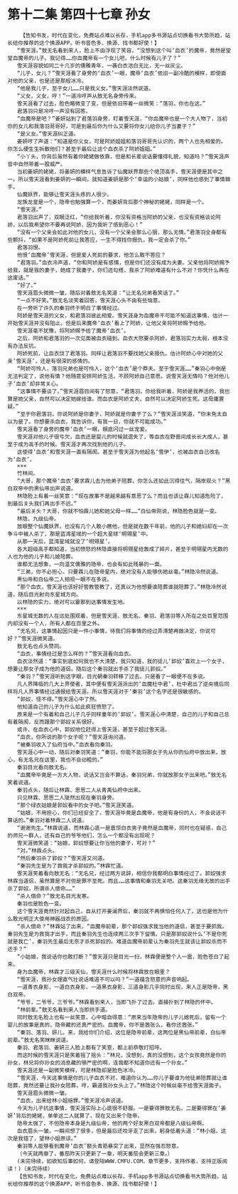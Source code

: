 # 第十二集 第四十七章 孙女
        【告知书友，时代在变化，免费站点难以长存，手机app多书源站点切换看书大势所趋，站长给你推荐的这个换源APP，听书音色多、换源、找书都好使！】
       “雪天涯。”敖无名看到来人，脸上不由浮现了笑容，“没想到这个叫‘血衣’的魔帝，竟然是堂堂血魔帝的儿子。我记得……你血魔帝有一个女儿吧，什么时候有儿子了？”
       雪天涯容貌如同二十几岁的儒雅青年，一袭白衣洁白无比，无一丝灰尘。
       “儿子，女儿？”雪天涯看了身旁的‘血衣’一眼，魔帝‘血衣’依旧一副冷酷的模样，即使面对他的父亲，也是还是那般冰冷。
       “他是我儿子，至于女儿……只是我义女。”雪天涯淡然说道。
       “义女，义女，哼！”一道冷哼声从敖无名身旁传来。
       雪天涯看了过去，脸色略微变了变，但是依旧带着一丝微笑：“落羽，你也在这。”
       君落羽只是冷哼一声没有回答。
       “血魔帝是吧？”姜妍站到了君落羽身旁，盯着雪天涯，“你血魔帝也是一个大人物了，当初你的女儿和我落羽哥哥好，可是到最后你为什么又要将你女儿给你儿子当妻子？”
       “是义女。”雪天涯纠正道。
       姜妍哼了声道：“知道是你义女，可是阿娇姐姐和落羽哥哥先认识的，两个人也先相爱的。你怎么硬生生拆散他们？甚至于最后让这个血衣杀了阿娇姐姐。”
       “小丫头，你背后虽然有着你姥姥做依靠，但是和长辈说话要懂得礼貌，知道吗？”雪天涯声音中自然带着一股威严。
       当初姜妍的姥姥，将姜妍的模样气息告诉了仙魔妖界那些个绝顶高手，雪天涯便是其中之一。所以雪天涯看到姜妍的一瞬间，就知道姜妍是那个‘幸运的小姑娘’，同样他也感到了事情棘手。
       仙魔妖界，能够让雪天涯头疼的人很少。
       龙族龙皇是一个，隐帝也勉强算一个，而姜妍背后那个神秘的姥姥，同样是一个。
       “雪天涯。”
       君落羽出声了，双眼泛红，“你给我听着，你没有资格当阿娇的父亲，也没有资格谈论阿娇，以后我希望你不要再说阿娇，因为我听了感到恶心！”
       “没有一个父亲会如此对他的女儿，没有一个父亲会那么心狠，那么无情。”君落羽全身都有些颤抖，“如果不是阿娇死前让我答应，一生不得找你报仇，我一定会杀了你。”
       君落羽恨。
       他恨‘血魔帝’雪天涯，但是爱人死前的要求，他怎么敢不答应？
       “君落羽。”血衣冷声道，“你和阿娇是有感情，但是你们还没有成为夫妻。父亲他将阿娇赐予给我，就是我的妻子，她成了我妻子，你们还勾搭，我杀了阿娇难道有什么不对？你凭什么再在这废话。”
       “好了。”
       雪天涯眉头微微一皱，随后对着敖无名笑道：“让无名兄弟看笑话了。”
       “一点不好笑。”敖无名淡笑着回答，雪天涯心头不由有些恼意。
       在一旁听了许久的秦羽终于明白了事情经过。
       阿娇是雪天涯的义女，和君落羽彼此相爱。雪天涯身为血魔帝不可能不知道这事情，估计一开始雪天涯并没有阻止。但是后来魔帝‘血衣’看上了阿娇，让他父亲将阿娇赐予给他。
       雪天涯毫不犹豫，将阿娇赐予给了魔帝‘血衣’。
       之后，阿娇和君落羽的一次见面被血衣碰到。血衣大怒要杀阿娇，君落羽实力太弱，根本没有办法反抗。
       阿娇死前，让血衣饶了君落羽。同样让君落羽不要找她父亲报仇。估计阿娇心中对她的父亲‘雪天涯’，还是有很深的感情的。
       “阿娇可怜人，落羽兄弟也是可怜人，这个‘血衣’是个莽夫。至于雪天涯……”秦羽心中倒是无法判定了，说他有情？他随意安排阿娇生活，不顾阿娇自己意愿。说雪天涯无情吗？他对他儿子‘血衣’却非常关心。
       “这事情不要谈了。”雪天涯眉目间有了怒意，“君落羽，你给我听着，阿娇是我养活的，我也算是她父亲，自然可以决定她嫁给谁。而血衣是阿娇丈夫，自然可以决定阿娇生死。这毋庸置疑。”
       “至于你君落羽，你说阿娇是你妻子，阿娇就是你妻子了么？”雪天涯淡笑道，“你未免太自以为是了。你想要杀血衣，我告诉你，有我一日，你就不可能成功。”
       雪天涯看了身旁的魔帝‘血衣’一眼，眼底闪过一丝宠爱。
       雪天涯对他儿子很亏欠，血衣还是婴儿的时候就遗失了，等血衣在野兽间成长长大成人，甚至于成为高手的时候。雪天涯才再次找到他的儿子。
       这使得‘血衣’和雪天涯一直有隔阂。甚至于雪天涯为他起名‘雪伊’，也被血衣自己改名为‘血衣’。
       ×××
       竹林间。
       “大哥，那个魔帝‘血衣’要求霖儿去为他弟子陪葬，你怎么还如此沉得住气，隔岸观火？”黑白双帝中的黑仙帝出声说道。
       林隐脸上有着一丝笑意：“现在故事不是越来越有意思了么？而且也该让霖儿知道危险了，到最后关头我们再出手不迟。”
       “最后关头？大哥，你就不怕霖儿她和她父母一样……”白仙帝刚说，林隐脸色就是一变。
       林隐，九级仙帝。
       放眼整个仙魔妖界，也没有几个人敢小瞧他，但是就在数千年前，他的儿子和媳妇却在一次争斗中被人杀了，那是蓝湾星域的一个超大星球‘明翎星’中。
       从那一天后，蓝湾星域就没了‘明翎星’。
       各大超级高手都知道，当初愤怒的林隐直接将明翎星给轰成了碎片，甚至于明翎星内无数的人也为他的儿子和儿媳陪葬。
       谁都无法想象，一向温文儒雅的隐帝，也会有如此残暴的一面。
       “三弟，你不必担心，只要霖儿在隐帝星内，绝对没有人能够伤她丝毫。”林隐冷然说道。
       黑仙帝和白仙帝二人相视一眼不在多说。
       “那个血衣，雪天涯也该好好管教管教了，还真以为他想要谁陪葬谁就陪葬了。”林隐冷然说道，随后目光射向东星城方向。
       以林隐的实力，绝对可以霎那到达事情发生地。
       ×××
       东星城无数的人在远处围观着，但是雪天涯、敖无名、秦羽、君落羽等人所在之处百里范围内却没有一个人，所有人都在百里之外。
       “无名兄，这事情起因只是一件小事情，待我们将事情的经过弄清楚再做决定，你说可好？”雪天涯微笑道。
       敖无名也点头赞同。
       “血衣，事情经过是怎么样的？”雪天涯看向血衣。
       血衣淡然道：“事实到底如何我也不大清楚，我只知道，我的徒儿‘郭奴’喜欢上一个女子，想要让那女子成为他的道侣。随后这个秦羽就出手杀了我徒儿郭奴。”
       “秦羽？”雪天涯听到这字眼，目光朝秦羽转移了过去。只是看了一眼便不在多说。
       凡人界降临的几大上界使者，其中便有雪天涯派出的‘血魔杜中君’，杜中君出了逆央境后同样将凡人界事情经过通报给雪天涯。所以雪天涯对于‘秦羽’这个名字还是很敏感的。
       “郭奴，怪不得。”雪天涯心中了然。
       他知道自己的儿子为什么如此疯狂愤怒了。
       原来是一个有着和自己儿子几乎同样童年的‘郭奴’。雪天涯心中清楚，自己的儿子和自己总有着隔阂，反而跟那个郭奴关系很好。
       或许，在血衣心中，郭奴地位赶得上雪天涯，甚至于超过雪天涯。
       “血衣，你所说的那个女子呢？”雪天涯询问道。
       “被秦羽收入了仙府当中。”血衣看向秦羽。
       雪天涯心中一动，随后对秦羽笑道：“秦羽，你能不能将那女子先从你的仙府中放出来，放心，有无名兄在这里，我也不会动粗的。”
       秦羽目光看向敖无名。
       “血魔帝毕竟是一方大人物，说话又岂会不算话，秦羽兄弟，你就放那女子出来吧。”敖无名笑着说道。
       秦羽点头，随后让林霖、思思二人从青禹仙府中出来。
       只见林霖、思思二人陡然出现在秦羽身旁。
       “那个绿衣姑娘是郭奴看中的女子吧。”雪天涯笑道。
       “姑娘，不用担心，你们已经安全了，雪天涯毕竟是血魔帝，他是有身份的人，不会说话不算话的。”秦羽对着林霖二人说道。
       “谢谢先生。”林霖说道，而林霖心底一是震惊白衣男子竟然是血魔帝，同时也在疑惑，自己的师兄一群人，还有自己的爷爷他们，怎么一个都没有出现呢？
       雪天涯微笑道：“姑娘，郭奴想要让你当他的妻子，可对？”
       “对。”林霖点头。
       “然后秦羽杀了郭奴？”雪天涯又问道。
       “秦羽先生是为了救我才杀郭奴的。”林霖忙道。
       雪天涯笑着看向敖无名：“无名兄，经过两方说辞，相信你我都明白事情经过了。郭奴强求林霖当道侣，虽然算是不对但是罪不至死。而且……这事情和秦羽无关吧。这秦羽无缘无故的出手杀了郭奴，所谓杀人偿命……”
       “杀人偿命？”敖无名目光发寒。
       秦羽也是脸色一变。
       这个雪天涯竟然针对起自己，自从打开姜澜界后，秦羽就不再惧怕任何人了，这也是他为什么敢光明正大使用神器战衣的原因。
       “杀人偿命？”林霖站了出来，“血魔帝前辈，那个郭奴强求我当他的道侣，甚至于要抓我。秦羽先生是为救我才出手，而且秦羽先生也连续两三次手下留情。只是那郭奴说什么‘不是你死就是我亡’，秦羽先生最后无奈才杀死郭奴的。难道血魔帝前辈认为秦羽先生就该让郭奴杀而不还手？”
       “小姑娘，我说话你也敢打断？”雪天涯只是目光一扫，林霖便是整个人一震，脸色苍白了起来。
       身为血魔帝，林霖才三级天仙，雪天涯什么时候将林霖放在眼里？
       “雪天涯，我孙女理直气壮说话难道不可以吗？”一道蕴含怒意的声音响起。
       一道青衣身影，一道白衣身影，一道黑衣身影，三道身影几乎同时出现，来人正是隐帝，黑白双帝。
       “爷爷，二爷爷，三爷爷。”林霖看到来人，当即飞扑了过去。直接扑到了林隐的怀中。
       “林前辈。”敖无名看到来人当即拱手道。
       同时敖无名脸上也有一丝笑意，心中暗自得意：“原来当年隐帝的儿子儿媳死后，留有一个婴儿的故事是真的，隐帝藏的还真严密的。血魔帝，你不是嚣张么，看你还嚣张。”
       “秦羽、落羽、妍儿，来，我给你们介绍，这位是隐帝前辈，这两位是黑仙帝前辈，白仙帝前辈。”敖无名笑眯眯说道。
       秦羽、君落羽、姜妍三人脸上都有了笑意，都上前恭敬打招呼。
       而这时候的雪天涯只是笑着摇了摇头：“林兄，没想到，真的没想到，这个女孩竟然是你的孙女，林兄将你孙女的消息藏的够严密的啊，连我都不知道你还有一个孙女。”
       雪天涯还是一副微笑模样，可是林隐却是脸色冰冷。
       “雪天涯，今天这事情是你的儿子血衣不对，难道你认为……你儿子要谁为他徒弟陪葬就让谁陪葬，竟然还要让我孙女陪葬，哼，霸道我孙女头上了。”林隐这个时候丝毫不给雪天涯面子。
       雪天涯眉头微微一皱。
       “血衣，出来给林小姐赔罪。”雪天涯冷声说道。
       今天为儿子抗这事情，雪天涯实际上心底很不舒服。一是要得罪敖无名，二是要得罪在‘姜妍’背后的姥姥，单单这二人就算了，现在又出来个隐帝。
       隐帝太强了，不但隐帝本身是九级仙帝，他的两个好友黑白双帝都是八级仙帝啊。
       血衣眉头一皱，一瞬间想了很多，但是最后还咬牙走了出来，躬身低着头道：“林小姐，这次是我错了，望林小姐原谅。”
       秦羽等人能够看到魔帝‘血衣’额头青筋暴突了出来，显然在强忍怒意。
       （今天就两章了，番茄昨天只更新了一章，明天番茄会更新三章。）
       (未完待续，如欲知后事如何，请登陆WWW.CMFU.COM，章节更多，支持作者，支持正版阅读！)（未完待续）
       【告知书友，时代在变化，免费站点难以长存，手机app多书源站点切换看书大势所趋，站长给你推荐的这个换源APP，听书音色多、换源、找书都好使！】